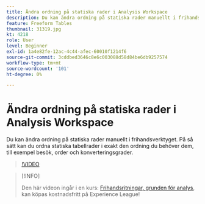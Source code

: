 ```yaml
---
title: Ändra ordning på statiska rader i Analysis Workspace
description: Du kan ändra ordning på statiska rader manuellt i frihandsverktyget. På så sätt kan du ordna statiska tabellrader i exakt den ordning du behöver dem, till exempel besök, order och konverteringsgrader.
feature: Freeform Tables
thumbnail: 31319.jpg
kt: 4218
role: User
level: Beginner
exl-id: 1a4e82fe-12ac-4c44-afec-60010f1214f6
source-git-commit: 3cddbed3646c8e6c003088d58d84be6db9257574
workflow-type: tm+mt
source-wordcount: '101'
ht-degree: 0%

---
```


# Ändra ordning på statiska rader i Analysis Workspace

Du kan ändra ordning på statiska rader manuellt i frihandsverktyget. På så sätt kan du ordna statiska tabellrader i exakt den ordning du behöver dem, till exempel besök, order och konverteringsgrader.

>[!VIDEO](https://video.tv.adobe.com/v/31319/?quality=12)

>[!INFO]
>
> Den här videon ingår i en kurs: [Frihandsritningar, grunden för analys](https://experienceleague.adobe.com/?recommended=Analytics-U-1-2020.3), kan köpas kostnadsfritt på Experience League!
